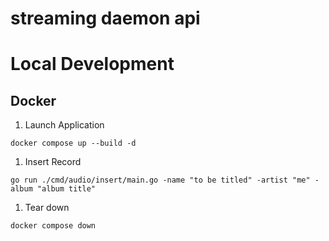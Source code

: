 # streaming daemon api

# Local Development

## Docker
1. Launch Application
```
docker compose up --build -d
```
1. Insert Record
```
go run ./cmd/audio/insert/main.go -name "to be titled" -artist "me" -album "album title"
```

1. Tear down
```
docker compose down
```
